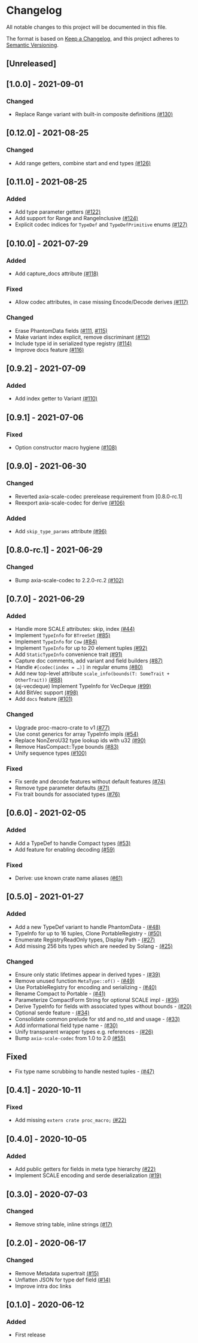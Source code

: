 
# Changelog
All notable changes to this project will be documented in this file.

The format is based on [Keep a Changelog](https://keepachangelog.com/en/1.0.0/),
and this project adheres to [Semantic Versioning](https://semver.org/spec/v2.0.0.html).

## [Unreleased]

## [1.0.0] - 2021-09-01
### Changed
- Replace Range variant with built-in composite definitions [(#130)](https://github.com/axia-tech/scale-info/pull/130)

## [0.12.0] - 2021-08-25
### Changed
- Add range getters, combine start and end types [(#126)](https://github.com/axia-tech/scale-info/pull/126)

## [0.11.0] - 2021-08-25
### Added
- Add type parameter getters [(#122)](https://github.com/axia-tech/scale-info/pull/122)
- Add support for Range and RangeInclusive [(#124)](https://github.com/axia-tech/scale-info/pull/124)
- Explicit codec indices for `TypeDef` and `TypeDefPrimitive` enums [(#127)](https://github.com/axia-tech/scale-info/pull/127)

## [0.10.0] - 2021-07-29
### Added
- Add capture_docs attribute [(#118)](https://github.com/axia-tech/scale-info/pull/118)

### Fixed
- Allow codec attributes, in case missing Encode/Decode derives [(#117)](https://github.com/axia-tech/scale-info/pull/117)

### Changed
- Erase PhantomData fields [(#111](https://github.com/axia-tech/scale-info/pull/111), [#115)](https://github.com/axia-tech/scale-info/pull/115)
- Make variant index explicit, remove discriminant [(#112)](https://github.com/axia-tech/scale-info/pull/112)
- Include type id in serialized type registry [(#114)](https://github.com/axia-tech/scale-info/pull/114)
- Improve docs feature [(#116)](https://github.com/axia-tech/scale-info/pull/116)

## [0.9.2] - 2021-07-09
### Added
- Add index getter to Variant [(#110)](https://github.com/axia-tech/scale-info/pull/110)

## [0.9.1] - 2021-07-06
### Fixed
- Option constructor macro hygiene [(#108)](https://github.com/axia-tech/scale-info/pull/108)

## [0.9.0] - 2021-06-30
### Changed
- Reverted axia-scale-codec prerelease requirement from [0.8.0-rc.1]
- Reexport axia-scale-codec for derive [(#106)](https://github.com/axia-tech/scale-info/pull/106)

### Added
- Add `skip_type_params` attribute [(#96)](https://github.com/axia-tech/scale-info/pull/96)

## [0.8.0-rc.1] - 2021-06-29
### Changed
- Bump axia-scale-codec to 2.2.0-rc.2 [(#102)](https://github.com/axia-tech/scale-info/pull/102)

## [0.7.0] - 2021-06-29
### Added
- Handle more SCALE attributes: skip, index [(#44)](https://github.com/axia-tech/scale-info/pull/44)
- Implement `TypeInfo` for `BTreeSet` [(#85)](https://github.com/axia-tech/scale-info/pull/85)
- Implement `TypeInfo` for `Cow` [(#84)](https://github.com/axia-tech/scale-info/pull/84)
- Implement `TypeInfo` for up to 20 element tuples [(#92)](https://github.com/axia-tech/scale-info/pull/92)
- Add `StaticTypeInfo` convenience trait [(#91)](https://github.com/axia-tech/scale-info/pull/91)
- Capture doc comments, add variant and field builders [(#87)](https://github.com/axia-tech/scale-info/pull/87)
- Handle `#[codec(index = …)]` in regular enums [(#80)](https://github.com/axia-tech/scale-info/pull/80)
- Add new top-level attribute `scale_info(bounds(T: SomeTrait + OtherTrait))` [(#88)](https://github.com/axia-tech/scale-info/pull/88)
- (aj-vecdeque) Implement TypeInfo for VecDeque [(#99)](https://github.com/axia-tech/scale-info/pull/99)
- Add BitVec support [(#98)](https://github.com/axia-tech/scale-info/pull/98)
- Add `docs` feature [(#101)](https://github.com/axia-tech/scale-info/pull/101)

### Changed
- Upgrade proc-macro-crate to v1 [(#77)](https://github.com/axia-tech/scale-info/pull/77)
- Use const generics for array TypeInfo impls [(#54)](https://github.com/axia-tech/scale-info/pull/54)
- Replace NonZeroU32 type lookup ids with u32 [(#90)](https://github.com/axia-tech/scale-info/pull/90)
- Remove HasCompact::Type bounds [(#83)](https://github.com/axia-tech/scale-info/pull/83)
- Unify sequence types [(#100)](https://github.com/axia-tech/scale-info/pull/100)

### Fixed
- Fix serde and decode features without default features [(#74)](https://github.com/axia-tech/scale-info/pull/74)
- Remove type parameter defaults [(#71)](https://github.com/axia-tech/scale-info/pull/71)
- Fix trait bounds for associated types [(#76)](https://github.com/axia-tech/scale-info/pull/76)

## [0.6.0] - 2021-02-05
### Added
- Add a TypeDef to handle Compact types [(#53)](https://github.com/axia-tech/scale-info/pull/53)
- Add feature for enabling decoding [(#59)](https://github.com/axia-tech/scale-info/pull/59)

### Fixed
- Derive: use known crate name aliases [(#61)](https://github.com/axia-tech/scale-info/pull/61)

## [0.5.0] - 2021-01-27
### Added
- Add a new TypeDef variant to handle PhantomData - [(#48)](https://github.com/axia-tech/scale-info/pull/48)
- TypeInfo for up to 16 tuples, Clone PortableRegistry - [(#50)](https://github.com/axia-tech/scale-info/pull/50)
- Enumerate RegistryReadOnly types, Display Path - [(#27)](https://github.com/axia-tech/scale-info/pull/27)
- Add missing 256 bits types which are needed by Solang - [(#25)](https://github.com/axia-tech/scale-info/pull/25)

### Changed
- Ensure only static lifetimes appear in derived types - [(#39)](https://github.com/axia-tech/scale-info/pull/39)
- Remove unused function `MetaType::of()` - [(#49)](https://github.com/axia-tech/scale-info/pull/49)
- Use PortableRegistry for encoding and serializing - [(#40)](https://github.com/axia-tech/scale-info/pull/40)
- Rename Compact to Portable - [(#41)](https://github.com/axia-tech/scale-info/pull/41)
- Parameterize CompactForm String for optional SCALE impl - [(#35)](https://github.com/axia-tech/scale-info/pull/35)
- Derive TypeInfo for fields with associated types without bounds - [(#20)](https://github.com/axia-tech/scale-info/pull/20)
- Optional serde feature - [(#34)](https://github.com/axia-tech/scale-info/pull/34)
- Consolidate common prelude for std and no_std and usage - [(#33)](https://github.com/axia-tech/scale-info/pull/33)
- Add informational field type name - [(#30)](https://github.com/axia-tech/scale-info/pull/30)
- Unify transparent wrapper types e.g. references - [(#26)](https://github.com/axia-tech/scale-info/pull/26)
- Bump `axia-scale-codec` from 1.0 to 2.0 [(#55)](https://github.com/axia-tech/scale-info/pull/55)

## Fixed
- Fix type name scrubbing to handle nested tuples - [(#47)](https://github.com/axia-tech/scale-info/pull/47)

## [0.4.1] - 2020-10-11
### Fixed
- Add missing `extern crate proc_macro;` [(#22)](https://github.com/axia-tech/scale-info/pull/24)

## [0.4.0] - 2020-10-05
### Added
- Add public getters for fields in meta type hierarchy [(#22)](https://github.com/axia-tech/scale-info/pull/22)
- Implement SCALE encoding and serde deserialization [(#19)](https://github.com/axia-tech/scale-info/pull/19)

## [0.3.0] - 2020-07-03
### Changed
- Remove string table, inline strings [(#17)](https://github.com/axia-tech/scale-info/pull/17)

## [0.2.0] - 2020-06-17
### Changed
- Remove Metadata supertrait [(#15)](https://github.com/axia-tech/scale-info/pull/15)
- Unflatten JSON for type def field [(#14)](https://github.com/axia-tech/scale-info/pull/14)
- Improve intra doc links

## [0.1.0] - 2020-06-12
### Added
- First release
